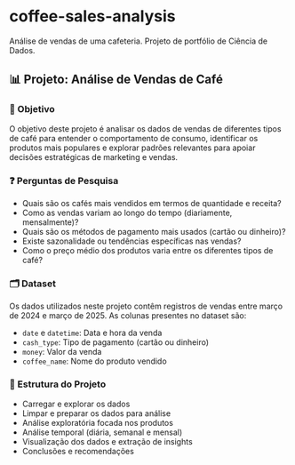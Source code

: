 # coffee-sales-analysis
Análise de vendas de uma cafeteria. Projeto de portfólio de Ciência de Dados.


## 📊 Projeto: Análise de Vendas de Café

### 🎯 Objetivo
O objetivo deste projeto é analisar os dados de vendas de diferentes tipos de café para entender o comportamento de consumo, identificar os produtos mais populares e explorar padrões relevantes para apoiar decisões estratégicas de marketing e vendas.

### ❓ Perguntas de Pesquisa
- Quais são os cafés mais vendidos em termos de quantidade e receita?
- Como as vendas variam ao longo do tempo (diariamente, mensalmente)?
- Quais são os métodos de pagamento mais usados (cartão ou dinheiro)?
- Existe sazonalidade ou tendências específicas nas vendas?
- Como o preço médio dos produtos varia entre os diferentes tipos de café?

### 🗂 Dataset
Os dados utilizados neste projeto contêm registros de vendas entre março de 2024 e março de 2025. As colunas presentes no dataset são:

- `date` e `datetime`: Data e hora da venda
- `cash_type`: Tipo de pagamento (cartão ou dinheiro)
- `money`: Valor da venda
- `coffee_name`: Nome do produto vendido

### 🚀 Estrutura do Projeto
- Carregar e explorar os dados
- Limpar e preparar os dados para análise
- Análise exploratória focada nos produtos
- Análise temporal (diária, semanal e mensal)
- Visualização dos dados e extração de insights
- Conclusões e recomendações

